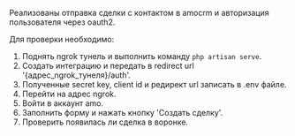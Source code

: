 Реализованы отправка сделки с контактом в amocrm и авторизация пользователя через oauth2.

Для проверки необходимо:
1. Поднять ngrok тунель и выполнить команду `php artisan serve`.
2. Создать интеграцию и передать в redirect url '{адрес_ngrok_тунеля}/auth'.
3. Полученные secret key, client id и редирект url записать в .env файле.
4. Перейти на адрес ngrok.
5. Войти в аккаунт amo.
6. Заполнить форму и нажать кнопку 'Создать сделку'.
7. Проверить появилась ли сделка в воронке.